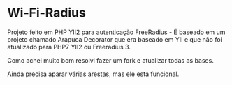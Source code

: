 # Wi-Fi-Radius
Projeto feito em PHP YII2 para autenticação FreeRadius - 
É baseado em um projeto chamado Arapuca Decorator que era baseado em YII e que não foi atualizado para PHP7 YII2 ou Freeradius 3.

Como achei muito bom resolvi fazer um fork e atualizar todas as bases.

Ainda precisa aparar várias arestas, mas ele esta funcional.

